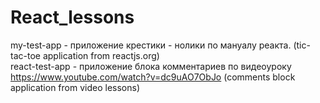 # React_lessons

my-test-app - приложение крестики - нолики по мануалу реакта. (tic-tac-toe application from reactjs.org)<br />
react-test-app - приложение блока комментариев по видеоуроку https://www.youtube.com/watch?v=dc9uAO7ObJo (comments block application from video lessons)
